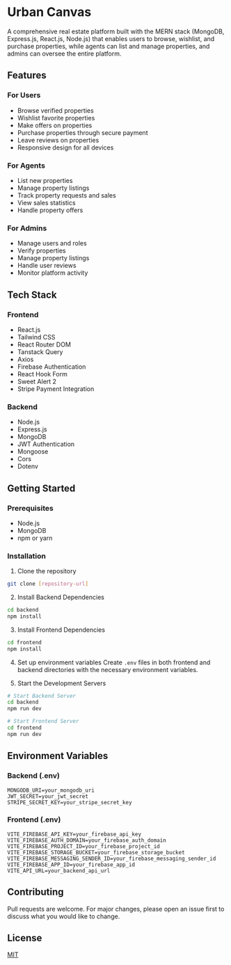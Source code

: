 # Urban Canvas

A comprehensive real estate platform built with the MERN stack (MongoDB, Express.js, React.js, Node.js) that enables users to browse, wishlist, and purchase properties, while agents can list and manage properties, and admins can oversee the entire platform.

## Features

### For Users
- Browse verified properties
- Wishlist favorite properties
- Make offers on properties
- Purchase properties through secure payment
- Leave reviews on properties
- Responsive design for all devices

### For Agents
- List new properties
- Manage property listings
- Track property requests and sales
- View sales statistics
- Handle property offers

### For Admins
- Manage users and roles
- Verify properties
- Manage property listings
- Handle user reviews
- Monitor platform activity

## Tech Stack

### Frontend
- React.js
- Tailwind CSS
- React Router DOM
- Tanstack Query
- Axios
- Firebase Authentication
- React Hook Form
- Sweet Alert 2
- Stripe Payment Integration

### Backend
- Node.js
- Express.js
- MongoDB
- JWT Authentication
- Mongoose
- Cors
- Dotenv

## Getting Started

### Prerequisites
- Node.js
- MongoDB
- npm or yarn

### Installation

1. Clone the repository
```bash
git clone [repository-url]
```

2. Install Backend Dependencies
```bash
cd backend
npm install
```

3. Install Frontend Dependencies
```bash
cd frontend
npm install
```

4. Set up environment variables
Create `.env` files in both frontend and backend directories with the necessary environment variables.

5. Start the Development Servers
```bash
# Start Backend Server
cd backend
npm run dev

# Start Frontend Server
cd frontend
npm run dev
```

## Environment Variables

### Backend (.env)
```
MONGODB_URI=your_mongodb_uri
JWT_SECRET=your_jwt_secret
STRIPE_SECRET_KEY=your_stripe_secret_key
```

### Frontend (.env)
```
VITE_FIREBASE_API_KEY=your_firebase_api_key
VITE_FIREBASE_AUTH_DOMAIN=your_firebase_auth_domain
VITE_FIREBASE_PROJECT_ID=your_firebase_project_id
VITE_FIREBASE_STORAGE_BUCKET=your_firebase_storage_bucket
VITE_FIREBASE_MESSAGING_SENDER_ID=your_firebase_messaging_sender_id
VITE_FIREBASE_APP_ID=your_firebase_app_id
VITE_API_URL=your_backend_api_url
```

## Contributing
Pull requests are welcome. For major changes, please open an issue first to discuss what you would like to change.

## License
[MIT](https://choosealicense.com/licenses/mit/) 